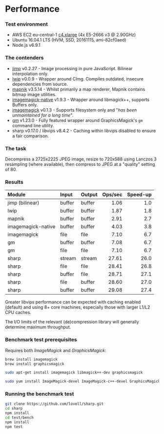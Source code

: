 # Performance

### Test environment

* AWS EC2 eu-central-1 [c4.xlarge](http://aws.amazon.com/ec2/instance-types/#c4) (4x E5-2666 v3 @ 2.90GHz)
* Ubuntu 16.04.1 LTS (HVM, SSD, 20161115, ami-82cf0aed)
* Node.js v6.9.1

### The contenders

* [jimp](https://www.npmjs.com/package/jimp) v0.2.27 - Image processing in pure JavaScript. Bilinear interpolation only.
* [lwip](https://www.npmjs.com/package/lwip) v0.0.9 - Wrapper around CImg. Compiles outdated, insecure dependencies from source.
* [mapnik](https://www.npmjs.org/package/mapnik) v3.5.14 - Whilst primarily a map renderer, Mapnik contains bitmap image utilities.
* [imagemagick-native](https://www.npmjs.com/package/imagemagick-native) v1.9.3 - Wrapper around libmagick++, supports Buffers only.
* [imagemagick](https://www.npmjs.com/package/imagemagick) v0.1.3 - Supports filesystem only and "*has been unmaintained for a long time*".
* [gm](https://www.npmjs.com/package/gm) v1.23.0 - Fully featured wrapper around GraphicsMagick's `gm` command line utility.
* sharp v0.17.0 / libvips v8.4.2 - Caching within libvips disabled to ensure a fair comparison.

### The task

Decompress a 2725x2225 JPEG image,
resize to 720x588 using Lanczos 3 resampling (where available),
then compress to JPEG at a "quality" setting of 80.

### Results

| Module             | Input  | Output | Ops/sec | Speed-up |
| :----------------- | :----- | :----- | ------: | -------: |
| jimp (bilinear)    | buffer | buffer |    1.06 |      1.0 |
| lwip               | buffer | buffer |    1.87 |      1.8 |
| mapnik             | buffer | buffer |    2.91 |      2.7 |
| imagemagick-native | buffer | buffer |    4.03 |      3.8 |
| imagemagick        | file   | file   |    7.10 |      6.7 |
| gm                 | buffer | buffer |    7.08 |      6.7 |
| gm                 | file   | file   |    7.10 |      6.7 |
| sharp              | stream | stream |   27.61 |     26.0 |
| sharp              | file   | file   |   28.41 |     26.8 |
| sharp              | buffer | file   |   28.71 |     27.1 |
| sharp              | file   | buffer |   28.60 |     27.0 |
| sharp              | buffer | buffer |   29.08 |     27.4 |

Greater libvips performance can be expected with caching enabled (default)
and using 8+ core machines, especially those with larger L1/L2 CPU caches.

The I/O limits of the relevant (de)compression library will generally determine maximum throughput.

### Benchmark test prerequisites

Requires both _ImageMagick_ and _GraphicsMagick_:

```sh
brew install imagemagick
brew install graphicsmagick
```

```sh
sudo apt-get install imagemagick libmagick++-dev graphicsmagick
```

```sh
sudo yum install ImageMagick-devel ImageMagick-c++-devel GraphicsMagick
```

### Running the benchmark test

```sh
git clone https://github.com/lovell/sharp.git
cd sharp
npm install
cd test/bench
npm install
npm test
```
